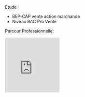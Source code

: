 
  Etude:

  - BEP-CAP vente action marchande
  - Niveau BAC Pro Vente








  Parcour Professionnelle:


<iframe src="https://giphy.com/embed/9P94yLRR2R4LFNNXIg" width="180" height="180" frameBorder="0" class="giphy-embed" allowFullScreen></a>

</<iframe src="https://giphy.com/embed/l2QDRdU3ZnXzlcg3S" width="480" height="179" frameBorder="0" class="giphy-embed" allowFullScreen></iframe><p><a href="https://giphy.com/gifs/benjaminbooker-believe-benjamin-booker-l2QDRdU3ZnXzlcg3S"></a></p>
